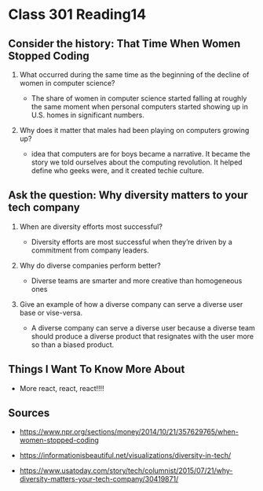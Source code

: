 # Class 301 Reading14

## Consider the history: That Time When Women Stopped Coding

1. What occurred during the same time as the beginning of the decline of women in computer science?
    - The share of women in computer science started falling at roughly the same moment when personal computers started showing up in U.S. homes in significant numbers.

2. Why does it matter that males had been playing on computers growing up?
    - idea that computers are for boys became a narrative. It became the story we told ourselves about the computing revolution. It helped define who geeks were, and it created techie culture.

## Ask the question: Why diversity matters to your tech company

1. When are diversity efforts most successful?
    - Diversity efforts are most successful when they’re driven by a commitment from company leaders.

2. Why do diverse companies perform better?
    - Diverse teams are smarter and more creative than homogeneous ones

3. Give an example of how a diverse company can serve a diverse user base or vise-versa.
    - A diverse company can serve a diverse user because a diverse team should produce a diverse product that resignates with the user more so than a biased product.

## Things I Want To Know More About

- More react, react, react!!!!

## Sources

- https://www.npr.org/sections/money/2014/10/21/357629765/when-women-stopped-coding

- https://informationisbeautiful.net/visualizations/diversity-in-tech/

- https://www.usatoday.com/story/tech/columnist/2015/07/21/why-diversity-matters-your-tech-company/30419871/
